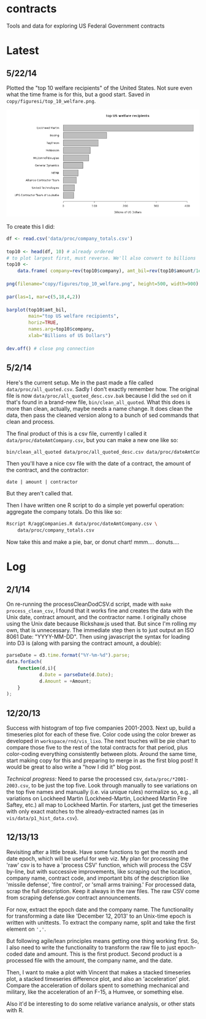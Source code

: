 contracts
=========

Tools and data for exploring US Federal Government contracts

Latest
======

## 5/22/14

Plotted the "top 10 welfare recipients" of the United States. Not sure even 
what the time frame is for this, but a good start. Saved in `copy/figuresi/top_10_welfare.png`.

![welfare](copy/figures/top_10_welfare.png "welfare mamas")

To create this I did:

```r
df <- read.csv('data/proc/company_totals.csv')

top10 <- head(df, 10) # already ordered
# to plot largest first, must reverse. We'll also convert to billions
top10 <- 
    data.frame( company=rev(top10$company), amt_bil=rev(top10$amount/1e9) )

png(filename="copy/figures/top_10_welfare.png", height=500, width=900)

par(las=1, mar=c(5,18,4,2))

barplot(top10$amt_bil, 
        main="top US welfare recipients", 
        horiz=TRUE, 
        names.arg=top10$company, 
        xlab="Billions of US Dollars")

dev.off() # close png connection
```

5/2/14
------

Here's the current setup. Me in the past made a file called
`data/proc/all_quoted.csv`. Sadly I don't exactly remember how. The original 
file is now `data/proc/all_quoted_desc.csv.bak` because I did the `sed` on it
that's found in a brand-new file, `bin/clean_all_quoted`. What this does is
more than clean, actually, maybe needs a name change. It does clean the data,
then pass the cleaned version along to a bunch of sed commands that clean 
and process. 

The final product of this is a csv file, currently I called it
`data/proc/dateAmtCompany.csv`, but you can make a new one like so:

```bash
bin/clean_all_quoted data/proc/all_quoted_desc.csv data/proc/dateAmtCompany.csv
```

Then you'll have a nice csv file with the date of a contract, the amount of the
contract, and the contractor:

```
date | amount | contractor
```

But they aren't called that.

Then I have written one R script to do a simple yet powerful operation:
aggregate the company totals. Do this like so:

```bash
Rscript R/aggCompanies.R data/proc/dateAmtCompany.csv \
    data/proc/company_totals.csv 
```

Now take this and make a pie, bar, or donut chart! mmm.... donuts....

Log
===
2/1/14
------
On re-running the processCleanDodCSV.d script, made with `make process_clean_csv`,
I found that it works fine and creates the data with the Unix date, contract
amount, and the contractor name. I originally chose using the Unix date because
Rickshaw.js used that. But since I'm rolling my own, that is unnecessary. The
immediate step then is to just output an ISO 8061 Date: "YYYY-MM-DD". Then 
using javascript the syntax for loading into D3 is (along with parsing the
contract amount, a double):

```js
parseDate = d3.time.format("%Y-%m-%d").parse;
data.forEach( 
    function(d,i){ 
            d.Date = parseDate(d.Date); 
            d.Amount = +Amount;
    }
);
```

12/20/13
--------
Success with histogram of top five companies 2001-2003. Next up, build a 
timeseries plot for each of these five. Color code using the color brewer as
developed in `workspace/rnd/vis_lixo`. The next touches will be pie chart to
compare those five to the rest of the total contracts for that period, plus
color-coding everything consistently between plots. Around the same time, start
making copy for this and preparing to merge in as the first blog post! It would
be great to also write a "how I did it" blog post.

*Technical progress:*
Need to parse the processed csv, `data/proc/*2001-2003.csv`, to be just the
top five. Look through manually to see variations on the top five names and
manually (i.e. via unique rules) normalize so, e.g., all variations on Lockheed
Martin (Lockheed-Martin, Lockheed Martin Fire Saftey, etc.) all map to 
Lockheed Martin. For starters, just get the timeseries with only exact matches
to the already-extracted names (as in `vis/data/p1_hist_data.csv`).


12/13/13
--------
Revisiting after a little break. Have some functions to get the 
month and date epoch, which will be useful for web viz. My plan for 
processing the 'raw' csv is to have a 'process CSV' function, which will
process the CSV by-line, but with successive improvements, like scraping out
the location, company name, contract code, and important bits of the 
description like 'missile defense', 'fire control', or 'small arms training.'
For processed data, scrap the full description. Keep it always in the raw files.
The raw CSV come from scraping defense.gov contract announcements.

For now, extract the epoch date and the company name. The functionality for
transforming a date like 'December 12, 2013' to an Unix-time epoch is written
with unittests. To extract the company name, split and take the first element
on `','`. 

But following agile/lean principles means getting one thing working first.
So, I also need to write the functionality to transform the raw file to just
epoch-coded date and amount. This is the first product. Second product is a 
processed file with the amount, the company name, and the date.

Then, I want to make a plot with Vincent that makes a stacked timeseries plot,
a stacked timeseries difference plot, and also an 'acceleration' plot. Compare
the acceleration of dollars spent to something mechanical and military, 
like the acceleration of an F-15, a Humvee, or something else.

Also it'd be interesting to do some relative variance analysis, or other stats
with R.

